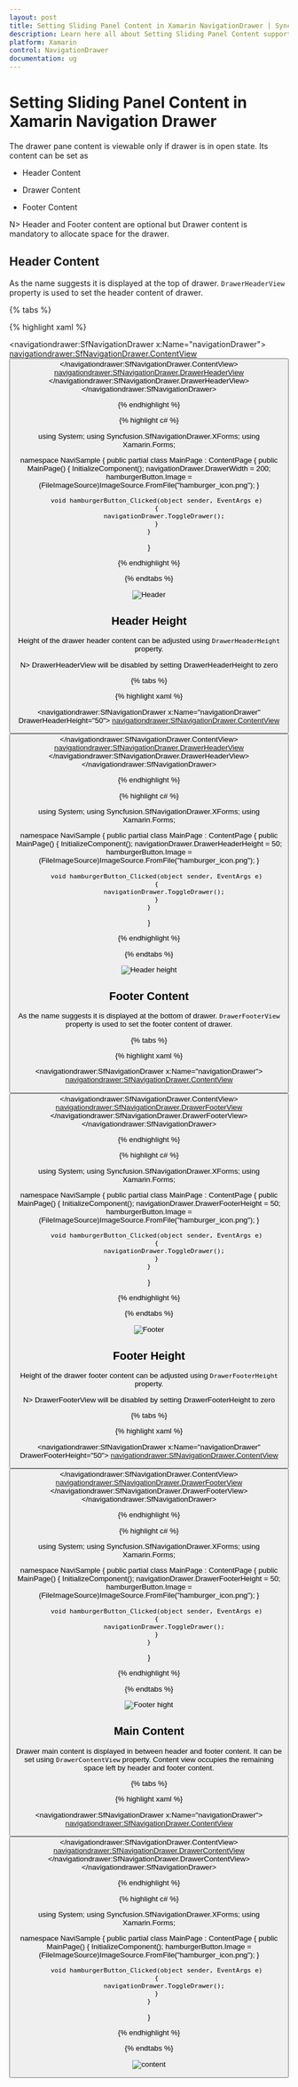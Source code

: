 ```yaml
---
layout: post
title: Setting Sliding Panel Content in Xamarin NavigationDrawer | Syncfusion
description: Learn here all about Setting Sliding Panel Content support in Syncfusion Xamarin Navigation Drawer (SfNavigationDrawer) control and more.
platform: Xamarin
control: NavigationDrawer
documentation: ug
---
```



# Setting Sliding Panel Content in Xamarin Navigation Drawer

The drawer pane content is viewable only if drawer is in open state. Its content can be set as

*	Header Content

*	Drawer Content

*	Footer Content

N> Header and Footer content are optional but Drawer content is mandatory to allocate space for the drawer.
		
## Header Content

As the name suggests it is displayed at the top of drawer. `DrawerHeaderView` property is used to set the header content of drawer. 

{% tabs %}

{% highlight xaml %}

<?xml version="1.0" encoding="utf-8"?>
<ContentPage xmlns="http://xamarin.com/schemas/2014/forms" 
             xmlns:x="http://schemas.microsoft.com/winfx/2009/xaml" 
             xmlns:local="clr-namespace:NaviSample" 
             xmlns:navigationdrawer="clr-namespace:Syncfusion.SfNavigationDrawer.XForms;assembly=Syncfusion.SfNavigationDrawer.XForms"
             x:Class="NaviSample.MainPage">
<navigationdrawer:SfNavigationDrawer x:Name="navigationDrawer">
        <navigationdrawer:SfNavigationDrawer.ContentView>
            <StackLayout>
                <Grid BackgroundColor="#1aa1d6" 
                      HeightRequest="50" 
                      VerticalOptions="Start">
                    <Button x:Name="hamburgerButton" 
                            HeightRequest="50" 
                            WidthRequest="50" 
                            HorizontalOptions="Start" 
                            FontSize="20" 
                            BackgroundColor="#1aa1d6" 
                            Clicked="hamburgerButton_Clicked"/>
                </Grid>
            </StackLayout>
        </navigationdrawer:SfNavigationDrawer.ContentView>
        <navigationdrawer:SfNavigationDrawer.DrawerHeaderView>
            <Grid BackgroundColor="#1aa1d6">
               <StackLayout VerticalOptions="Center" 
                            HorizontalOptions="Center">
                <Label Text="Header View"/>
               </StackLayout>
            </Grid> 
        </navigationdrawer:SfNavigationDrawer.DrawerHeaderView>
    </navigationdrawer:SfNavigationDrawer>
</ContentPage>


{% endhighlight %}

{% highlight c# %}

using System;
using Syncfusion.SfNavigationDrawer.XForms;
using Xamarin.Forms;

namespace NaviSample
{
    public partial class MainPage : ContentPage
    {
        public MainPage()
        {
            InitializeComponent();
            navigationDrawer.DrawerWidth = 200;
            hamburgerButton.Image = (FileImageSource)ImageSource.FromFile("hamburger_icon.png");
        }

        void hamburgerButton_Clicked(object sender, EventArgs e)
        {
            navigationDrawer.ToggleDrawer();
        }
    }
}
  
{% endhighlight %}

{% endtabs %}

![Header](Images/Header.png)

## Header Height

Height of the drawer header content can be adjusted using `DrawerHeaderHeight` property.

N> DrawerHeaderView will be disabled by setting DrawerHeaderHeight to zero 

{% tabs %}

{% highlight xaml %}
    
<?xml version="1.0" encoding="utf-8"?>
<ContentPage xmlns="http://xamarin.com/schemas/2014/forms" 
             xmlns:x="http://schemas.microsoft.com/winfx/2009/xaml" 
             xmlns:local="clr-namespace:NaviSample" 
             xmlns:navigationdrawer="clr-namespace:Syncfusion.SfNavigationDrawer.XForms;assembly=Syncfusion.SfNavigationDrawer.XForms"
             x:Class="NaviSample.MainPage">
 <navigationdrawer:SfNavigationDrawer x:Name="navigationDrawer" 
                                      DrawerHeaderHeight="50">
        <navigationdrawer:SfNavigationDrawer.ContentView>
            <StackLayout>
                <Grid BackgroundColor="#1aa1d6" 
                      HeightRequest="50" 
                      VerticalOptions="Start">
                    <Button x:Name="hamburgerButton" 
                            HeightRequest="50" 
                            WidthRequest="50" 
                            HorizontalOptions="Start" 
                            FontSize="20" 
                            BackgroundColor="#1aa1d6" 
                            Clicked="hamburgerButton_Clicked"/>
                </Grid>
            </StackLayout>
        </navigationdrawer:SfNavigationDrawer.ContentView>
        <navigationdrawer:SfNavigationDrawer.DrawerHeaderView>
            <Grid BackgroundColor="#1aa1d6" >
                    <StackLayout VerticalOptions="Center" 
                                 HorizontalOptions="Center">
                <Label Text="Header View"/>
                       </StackLayout>
            </Grid> 
        </navigationdrawer:SfNavigationDrawer.DrawerHeaderView>
    </navigationdrawer:SfNavigationDrawer>
</ContentPage>

{% endhighlight %}

{% highlight c# %}

using System;
using Syncfusion.SfNavigationDrawer.XForms;
using Xamarin.Forms;

namespace NaviSample
{
    public partial class MainPage : ContentPage
    {
        public MainPage()
        {
            InitializeComponent();
            navigationDrawer.DrawerHeaderHeight = 50;
            hamburgerButton.Image = (FileImageSource)ImageSource.FromFile("hamburger_icon.png");
        }

        void hamburgerButton_Clicked(object sender, EventArgs e)
        {
            navigationDrawer.ToggleDrawer();
        }
    }
}

{% endhighlight %}

{% endtabs %}

![Header height](Images/HeaderHeight.png)

## Footer Content

As the name suggests it is displayed at the bottom of drawer. `DrawerFooterView` property is used to set the footer content of drawer. 

{% tabs %}

{% highlight xaml %}

<?xml version="1.0" encoding="utf-8"?>
<ContentPage xmlns="http://xamarin.com/schemas/2014/forms" 
             xmlns:x="http://schemas.microsoft.com/winfx/2009/xaml" 
             xmlns:local="clr-namespace:NaviSample" 
             xmlns:navigationdrawer="clr-namespace:Syncfusion.SfNavigationDrawer.XForms;assembly=Syncfusion.SfNavigationDrawer.XForms"
             x:Class="NaviSample.MainPage">
    <navigationdrawer:SfNavigationDrawer x:Name="navigationDrawer">
        <navigationdrawer:SfNavigationDrawer.ContentView>
            <StackLayout>
                <Grid BackgroundColor="#1aa1d6" 
                      HeightRequest="50" 
                      VerticalOptions="Start">
                    <Button x:Name="hamburgerButton" 
                            HeightRequest="50" 
                            WidthRequest="50" 
                            HorizontalOptions="Start" 
                            FontSize="20" 
                            BackgroundColor="#1aa1d6" 
                            Clicked="hamburgerButton_Clicked"/>
                </Grid>
            </StackLayout>
        </navigationdrawer:SfNavigationDrawer.ContentView>
        <navigationdrawer:SfNavigationDrawer.DrawerFooterView>
           <Grid BackgroundColor="#1aa1d6" >
            <StackLayout VerticalOptions="Center" 
                         HorizontalOptions="Center">
                <Label Text="Footer View"/>
            </StackLayout>
           </Grid> 
        </navigationdrawer:SfNavigationDrawer.DrawerFooterView>
    </navigationdrawer:SfNavigationDrawer>
</ContentPage>

{% endhighlight %}

{% highlight c# %}

using System;
using Syncfusion.SfNavigationDrawer.XForms;
using Xamarin.Forms;

namespace NaviSample
{
    public partial class MainPage : ContentPage
    {
        public MainPage()
        {
            InitializeComponent();
            navigationDrawer.DrawerFooterHeight = 50;
            hamburgerButton.Image = (FileImageSource)ImageSource.FromFile("hamburger_icon.png");
        }

        void hamburgerButton_Clicked(object sender, EventArgs e)
        {
            navigationDrawer.ToggleDrawer();
        }
    }
}

{% endhighlight %}

{% endtabs %}

![Footer](Images/Footer.png)

## Footer Height

Height of the drawer footer content can be adjusted using `DrawerFooterHeight` property.

N> DrawerFooterView will be disabled by setting DrawerFooterHeight to zero 

{% tabs %}

{% highlight xaml %} 

<?xml version="1.0" encoding="utf-8"?>
<ContentPage xmlns="http://xamarin.com/schemas/2014/forms" 
             xmlns:x="http://schemas.microsoft.com/winfx/2009/xaml" 
             xmlns:local="clr-namespace:NaviSample" 
             xmlns:navigationdrawer="clr-namespace:Syncfusion.SfNavigationDrawer.XForms;assembly=Syncfusion.SfNavigationDrawer.XForms"
             x:Class="NaviSample.MainPage">
<navigationdrawer:SfNavigationDrawer x:Name="navigationDrawer" 
                                     DrawerFooterHeight="50">
        <navigationdrawer:SfNavigationDrawer.ContentView>
            <StackLayout>
                <Grid BackgroundColor="#1aa1d6" 
                      HeightRequest="50" 
                      VerticalOptions="Start">
                    <Button x:Name="hamburgerButton" 
                            HeightRequest="50" 
                            WidthRequest="50" 
                            HorizontalOptions="Start" 
                            FontSize="20" 
                            BackgroundColor="#1aa1d6" 
                            Clicked="hamburgerButton_Clicked"/>
                </Grid>
            </StackLayout>
        </navigationdrawer:SfNavigationDrawer.ContentView>
        <navigationdrawer:SfNavigationDrawer.DrawerFooterView>
            <Grid BackgroundColor="#1aa1d6" >
            <StackLayout VerticalOptions="Center" 
                         HorizontalOptions="Center">
                <Label Text="Footer View"/>
            </StackLayout>
             </Grid> 
        </navigationdrawer:SfNavigationDrawer.DrawerFooterView>
    </navigationdrawer:SfNavigationDrawer>
</ContentPage>
	
{% endhighlight %}

{% highlight c# %}
        
using System;
using Syncfusion.SfNavigationDrawer.XForms;
using Xamarin.Forms;

namespace NaviSample
{
    public partial class MainPage : ContentPage
    {
        public MainPage()
        {
            InitializeComponent();
            navigationDrawer.DrawerFooterHeight = 50;
            hamburgerButton.Image = (FileImageSource)ImageSource.FromFile("hamburger_icon.png");
        }

        void hamburgerButton_Clicked(object sender, EventArgs e)
        {
            navigationDrawer.ToggleDrawer();
        }
    }
}
  
{% endhighlight %}

{% endtabs %}

![Footer hight](Images/FooterHeight.png)

## Main Content

Drawer main content is displayed in between header and footer content. It can be set using `DrawerContentView` property. Content view occupies the remaining space left by header and footer content.

{% tabs %}

{% highlight xaml %} 

<?xml version="1.0" encoding="utf-8"?>
<ContentPage xmlns="http://xamarin.com/schemas/2014/forms" 
             xmlns:x="http://schemas.microsoft.com/winfx/2009/xaml" 
             xmlns:local="clr-namespace:NaviSample" 
             xmlns:navigationdrawer="clr-namespace:Syncfusion.SfNavigationDrawer.XForms;assembly=Syncfusion.SfNavigationDrawer.XForms"
             x:Class="NaviSample.MainPage">
 <navigationdrawer:SfNavigationDrawer x:Name="navigationDrawer">
        <navigationdrawer:SfNavigationDrawer.ContentView>
            <StackLayout>
                <Grid BackgroundColor="#1aa1d6" 
                      HeightRequest="50" 
                      VerticalOptions="Start">
                    <Button x:Name="hamburgerButton" 
                            HeightRequest="50" 
                            WidthRequest="50" 
                            HorizontalOptions="Start" 
                            FontSize="20" 
                            BackgroundColor="#1aa1d6" 
                            Clicked="hamburgerButton_Clicked"/>
                </Grid>
            </StackLayout>
        </navigationdrawer:SfNavigationDrawer.ContentView>
        <navigationdrawer:SfNavigationDrawer.DrawerContentView>
            <Grid BackgroundColor="#1aa1d6">
                <Label Text="Content View" 
                       VerticalOptions="Center" 
                       HorizontalOptions="Center"/>
            </Grid>
        </navigationdrawer:SfNavigationDrawer.DrawerContentView>
    </navigationdrawer:SfNavigationDrawer>
</ContentPage>
	
{% endhighlight %}

{% highlight c# %}
        
using System;
using Syncfusion.SfNavigationDrawer.XForms;
using Xamarin.Forms;

namespace NaviSample
{
    public partial class MainPage : ContentPage
    {
        public MainPage()
        {
            InitializeComponent();
            hamburgerButton.Image = (FileImageSource)ImageSource.FromFile("hamburger_icon.png");
        }

        void hamburgerButton_Clicked(object sender, EventArgs e)
        {
            navigationDrawer.ToggleDrawer();
        }
    }
}
  
{% endhighlight %}

{% endtabs %}

![content](Images/Content.png)
